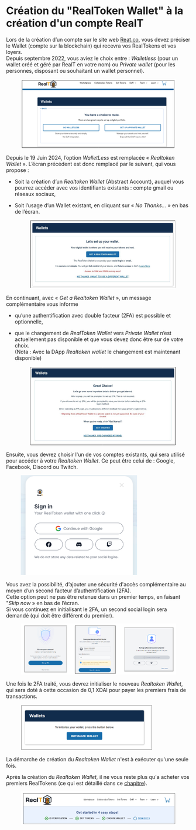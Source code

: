 # Création du "RealToken Wallet" à la création d'un compte RealT

Lors de la création d’un compte sur le site web [Reat.co](https://realt.co/), vous devez préciser le Wallet (compte sur la blockchain) qui recevra vos RealTokens et vos loyers. \
Depuis septembre 2022, vous aviez le choix entre : _Walletless_ (pour un wallet créé et géré par RealT en votre nom) ou _Private wallet_ (pour les personnes, disposant ou souhaitant un wallet personnel).

<figure><img src="../../.gitbook/assets/image (4) (1) (1) (1) (1) (1) (1) (1).png" alt="" width="492"><figcaption></figcaption></figure>

Depuis le 19 Juin 2024, l’option _WalletLess_ est remplacée « _Realtoken Wallet_ ». L’écran précédent est donc remplacé par le suivant, qui vous propose :

* Soit la création d’un _Realtoken Wallet_ (Abstract Account), auquel vous pourrez accéder avec vos identifiants existants : compte gmail ou réseaux sociaux,
*   Soit l’usage d’un Wallet existant, en cliquant sur « _No Thanks..._ » en bas de l’écran.

    <figure><img src="../../.gitbook/assets/image (1) (1) (1) (1) (1) (1) (1) (1) (1) (1) (1) (1) (1) (1) (1) (1) (1) (1) (1) (1) (1) (1) (1) (1).png" alt="" width="549"><figcaption></figcaption></figure>

En continuant, avec « _Get a Realtoken Wallet_ », un message complémentaire vous informe

* qu’une authentification avec double facteur (2FA) est possible et optionnelle,
*   que le changement de _RealToken Wallet_ vers _Private Wallet_ n’est actuellement pas disponible et que vous devez donc être sur de votre choix.\
    (Nota : Avec la DApp _Realtoken wallet_ le changement est maintenant disponible)

    <figure><img src="../../.gitbook/assets/image (1) (1) (1) (1) (1) (1) (1) (1) (1) (1) (1) (1) (1) (1) (1) (1) (1) (1) (1) (1) (1) (1) (1) (1) (1).png" alt="" width="482"><figcaption></figcaption></figure>

Ensuite, vous devrez choisir l'un de vos comptes existants, qui sera utilisé pour accéder à votre _Realtoken Wallet_. Ce peut être celui de : Google, Facebook, Discord ou Twitch.

<figure><img src="../../.gitbook/assets/image (4) (1) (1) (1) (1) (1) (1).png" alt="" width="318"><figcaption></figcaption></figure>

Vous avez la possibilité, d’ajouter une sécurité d'accès complémentaire au moyen d’un second facteur d’authentification (2FA). \
Cette option peut ne pas être retenue dans un premier temps, en faisant "_Skip now_ » en bas de l’écran. \
Si vous continuez en initialisant le 2FA, un second social login sera demandé (qui doit être différent du premier).

<figure><img src="../../.gitbook/assets/image (5) (1) (1) (1) (1) (1).png" alt=""><figcaption></figcaption></figure>

Une fois le 2FA traité, vous devrez initialiser le nouveau _Realtoken Wallet_, qui sera doté à cette occasion de 0,1 XDAI pour payer les premiers frais de transactions.

<figure><img src="../../.gitbook/assets/image (3) (1) (1) (1) (1) (1) (1) (1) (1) (1) (1).png" alt="" width="360"><figcaption></figcaption></figure>

La démarche de création du _Realtoken Wallet_ n'est à exécuter qu'une seule fois.&#x20;

Après la création du _Realtoken Wallet,_ il ne vous reste plus qu'a acheter vos premiers RealTokens (ce qui est détaillé dans ce [chapitre](usage-du-realtoken-wallet.md)).

<figure><img src="../../.gitbook/assets/image (5) (1) (1) (1) (1).png" alt=""><figcaption></figcaption></figure>
